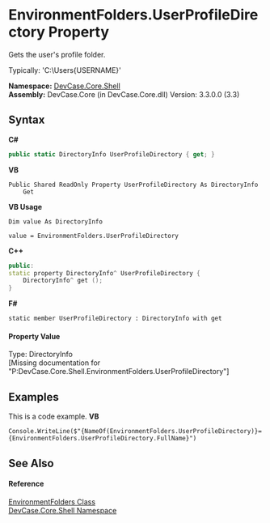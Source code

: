 # EnvironmentFolders.UserProfileDirectory Property 
 

Gets the user's profile folder. 

 Typically: 'C:\Users\{USERNAME}'

**Namespace:**&nbsp;<a href="N_DevCase_Core_Shell">DevCase.Core.Shell</a><br />**Assembly:**&nbsp;DevCase.Core (in DevCase.Core.dll) Version: 3.3.0.0 (3.3)

## Syntax

**C#**<br />
``` C#
public static DirectoryInfo UserProfileDirectory { get; }
```

**VB**<br />
``` VB
Public Shared ReadOnly Property UserProfileDirectory As DirectoryInfo
	Get
```

**VB Usage**<br />
``` VB Usage
Dim value As DirectoryInfo

value = EnvironmentFolders.UserProfileDirectory

```

**C++**<br />
``` C++
public:
static property DirectoryInfo^ UserProfileDirectory {
	DirectoryInfo^ get ();
}
```

**F#**<br />
``` F#
static member UserProfileDirectory : DirectoryInfo with get

```


#### Property Value
Type: DirectoryInfo<br />\[Missing <value> documentation for "P:DevCase.Core.Shell.EnvironmentFolders.UserProfileDirectory"\]

## Examples
This is a code example. 
**VB**<br />
``` VB
Console.WriteLine($"{NameOf(EnvironmentFolders.UserProfileDirectory)}={EnvironmentFolders.UserProfileDirectory.FullName}")
```


## See Also


#### Reference
<a href="T_DevCase_Core_Shell_EnvironmentFolders">EnvironmentFolders Class</a><br /><a href="N_DevCase_Core_Shell">DevCase.Core.Shell Namespace</a><br />